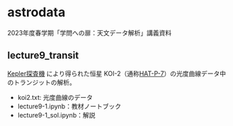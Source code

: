 # astrodata

2023年度春学期「学問への扉：天文データ解析」講義資料

## lecture9_transit
[Kepler探査機](https://ja.wikipedia.org/wiki/ケプラー_(探査機)) により得られた恒星 KOI-2（通称[HAT-P-7](https://exoplanetarchive.ipac.caltech.edu/overview/HAT-P-7)）の光度曲線データ中のトランジットの解析。
- koi2.txt: 光度曲線のデータ
- lecture9-1.ipynb：教材ノートブック
- lecture9-1_sol.ipynb：解説
